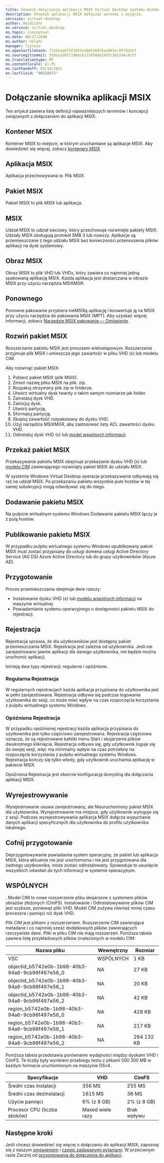 ```yaml
---
title: Słownik dołączania aplikacji MSIX Virtual Desktop systemu Windows — Azure
description: Słownik aplikacji MSIX dołączać warunki i pojęcia.
services: virtual-desktop
author: Heidilohr
ms.service: virtual-desktop
ms.topic: conceptual
ms.date: 08/17/2020
ms.author: helohr
manager: lizross
ms.openlocfilehash: 7132eae073f3d53a104536076ae801ec9ff93e5f
ms.sourcegitcommit: 910a1a38711966cb171050db245fc3b22abc8c5f
ms.translationtype: MT
ms.contentlocale: pl-PL
ms.lasthandoff: 03/19/2021
ms.locfileid: "96518672"
---
```

# <a name="msix-app-attach-glossary"></a>Dołączanie słownika aplikacji MSIX

Ten artykuł zawiera listę definicji najważniejszych terminów i koncepcji związanych z dołączaniem do aplikacji MSIX.

## <a name="msix-container"></a>Kontener MSIX

Kontener MSIX to miejsce, w którym uruchamiane są aplikacje MSIX. Aby dowiedzieć się więcej, zobacz [kontenery MSIX](/windows/msix/msix-container).

## <a name="msix-application"></a>Aplikacja MSIX 

Aplikacja przechowywana w. Plik MSIX.

## <a name="msix-package"></a>Pakiet MSIX 

Pakiet MSIX to plik MSIX lub aplikacja.

## <a name="msix-share"></a>MSIX

Udział MSIX to udział sieciowy, który przechowuje rozwinięte pakiety MSIX. Udziały MSIX obsługują protokół SMB 3 lub nowszy. Aplikacje są przemieszczane z tego udziału MSIX bez konieczności przenoszenia plików aplikacji na dysk systemowy.

## <a name="msix-image"></a>Obraz MSIX

Obraz MSIX to plik VHD lub VHDx, który zawiera co najmniej jedną spakowaną aplikację MSIX. Każda aplikacja jest dostarczana w obrazie MSIX przy użyciu narzędzia MSIXMGR.

## <a name="repackage"></a>Ponownego

Ponowne pakowanie przybiera nieMSIXą aplikację i konwertuje ją na MSIX przy użyciu narzędzia do pakowania MSIX (MPT). Aby uzyskać więcej informacji, zobacz [Narzędzie MSIX pakowanie — Omówienie](/windows/msix/packaging-tool/tool-overview).

## <a name="expand-an-msix-package"></a>Rozwiń pakiet MSIX

Rozszerzanie pakietu MSIX jest procesem wieloetapowym. Rozszerzenie przyjmuje plik MSIX i umieszcza jego zawartość w pliku VHD (x) lub modelu CIM. 

Aby rozwinąć pakiet MSIX:

1. Pobierz pakiet MSIX (plik MSIX).
2. Zmień nazwę pliku MSIX na plik. zip.
3. Rozpakuj otrzymany plik zip w folderze.
4. Utwórz wirtualny dysk twardy o takim samym rozmiarze jak folder.
5. Zainstaluj dysk VHD.
6. Zainicjuj dysk.
7. Utwórz partycję.
8. Sformatuj partycję.
9. Skopiuj zawartość rozpakowany do dysku VHD.
10. Użyj narzędzia MSIXMGR, aby zastosować listy ACL zawartości dysku VHD.
11. Odinstaluj dysk VHD (x) lub [model wspólnych informacji](#cim).

## <a name="upload-an-msix-package"></a>Przekaż pakiet MSIX 

Przekazywanie pakietu MSIX obejmuje przekazanie dysku VHD (x) lub [modelu CIM](#cim) zawierającego rozwinięty pakiet MSIX do udziału MSIX.

W systemie Windows Virtual Desktop operacje przekazywania odbywają się raz na udział MSIX. Po przekazaniu pakietu wszystkie pule hostów w tej samej subskrypcji mogą odwoływać się do niego.

## <a name="add-an-msix-package"></a>Dodawanie pakietu MSIX

Na pulpicie wirtualnym systemu Windows Dodawanie pakietu MSIX łączy je z pulą hostów.

## <a name="publish-an-msix-package"></a>Publikowanie pakietu MSIX 

W przypadku pulpitu wirtualnego systemu Windows opublikowany pakiet MSIX musi zostać przypisany do usługi domena usługi Active Directory Service (AD DS) Azure Active Directory lub do grupy użytkowników (Azure AD).

## <a name="staging"></a>Przygotowanie

Proces przemieszczania obejmuje dwie rzeczy:

- Instalowanie dysku VHD (x) lub [modelu wspólnych informacji](#cim) na maszynie wirtualnej.
- Powiadamianie systemu operacyjnego o dostępności pakietu MSIX do rejestracji.

## <a name="registration"></a>Rejestracja

Rejestracja sprawia, że dla użytkowników jest dostępny pakiet przemieszczania MSIX. Rejestracja jest zależna od użytkownika. Jeśli nie zarejestrowano jawnie aplikacji dla danego użytkownika, nie będzie można uruchomić aplikacji.

Istnieją dwa typy rejestracji: regularne i opóźnione.

### <a name="regular-registration"></a>Regularna Rejestracja

W regularnych rejestracjach każda aplikacja przypisana do użytkownika jest w pełni zarejestrowana. Rejestracja odbywa się podczas logowania użytkownika do sesji, co może mieć wpływ na czas rozpoczęcia korzystania z pulpitu wirtualnego systemu Windows.

### <a name="delayed-registration"></a>Opóźniona Rejestracja

W przypadku opóźnionej rejestracji każda aplikacja przypisana do użytkownika jest tylko częściowo zarejestrowana. Rejestracja częściowa oznacza, że są rejestrowane kafelki menu Start i skojarzenia plików dwukrotnego kliknięcia. Rejestracja odbywa się, gdy użytkownik loguje się do swojej sesji, więc ma minimalny wpływ na czas potrzebny na rozpoczęcie korzystania z pulpitu wirtualnego systemu Windows. Rejestracja kończy się tylko wtedy, gdy użytkownik uruchamia aplikację w pakiecie MSIX.

Opóźniona Rejestracja jest obecnie konfiguracją domyślną dla dołączania aplikacji MSIX.

## <a name="deregistration"></a>Wyrejestrowywanie

Wyrejestrowanie usuwa zarejestrowany, ale Nieuruchomiony pakiet MSIX dla użytkownika. Wyrejestrowanie ma miejsce, gdy użytkownik wyloguje się z sesji. Podczas wyrejestrowywania aplikacja MSIX dołącza wypychanie danych aplikacji specyficznych dla użytkownika do profilu użytkownika lokalnego.

## <a name="destage"></a>Cofnij przygotowanie

Deprzygotowywanie powiadamia system operacyjny, że pakiet lub aplikacja MSIX, która aktualnie nie jest uruchomiona i nie jest przygotowana dla żadnego użytkownika, może zostać odinstalowany. Spowoduje to usunięcie wszystkich odwołań do tych informacji w systemie operacyjnym.

## <a name="cim"></a>WSPÓLNYCH

. Model CIM to nowe rozszerzenie pliku skojarzone z systemem plików obrazów złożonych (CimFS). Instalowanie i Odinstalowywanie plików CIM jest szybsze, ponieważ pliki VHD. Model CIM zużywa również mniej czasu procesora i pamięci niż dysk VHD.

Plik CIM jest plikiem z rozszerzeniem. Rozszerzenie CIM zawierające metadane i co najmniej sześć dodatkowych plików zawierających rzeczywiste dane. Pliki w pliku CIM nie mają rozszerzeń. Poniższa tabela zawiera listę przykładowych plików znalezionych w modelu CIM:

| Nazwa pliku | Wewnętrzny | Rozmiar |
|-----------|-----------|------|
| VSC | WSPÓLNYCH | 1 KB |
| objectid_b5742e0b-1b98-40b3-94a6-9cb96f497e56_0 | NA | 27 KB |
| objectid_b5742e0b-1b98-40b3-94a6-9cb96f497e56_1 | NA | 20 KB |
| objectid_b5742e0b-1b98-40b3-94a6-9cb96f497e56_2 | NA | 42 KB |
| region_b5742e0b-1b98-40b3-94a6-9cb96f497e56_0 | NA | 428 KB |
| region_b5742e0b-1b98-40b3-94a6-9cb96f497e56_1 | NA | 217 KB |
| region_b5742e0b-1b98-40b3-94a6-9cb96f497e56_2 | NA | 264 132 KB |

Poniższa tabela przedstawia porównanie wydajności między dyskami VHD i CimFS. Te liczby były wynikiem przebiegu testu z plikami 500 300 MB w każdym formacie uruchomionym na maszynie DSv4.

|  Specyfikacje                          | VHD                    | CimFS   |
|---------------------------------|--------------------------|-----------|
| Średni czas instalacji     | 356 MS                     | 255 MS      |
| Średni czas dezinstalacji   | 1615 MS                    | 36 MS       |
| Użycie pamięci | 6% (z 8 GB)                      | 2% (z 8 GB)       |
| Procesor CPU (liczba skoków)          | Maxed wiele razy | Brak wpływu |

## <a name="next-steps"></a>Następne kroki

Jeśli chcesz dowiedzieć się więcej o dołączaniu do aplikacji MSIX, zapoznaj się z naszym [omówieniem](what-is-app-attach.md) i [często zadawanymi pytaniami](app-attach-faq.md). W przeciwnym razie Zacznij od [przygotowania do dołączenia do aplikacji](app-attach.md).
